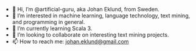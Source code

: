 - 👋 Hi, I’m @artificial-guru, aka Johan Eklund, from Sweden.
- 👀 I’m interested in machine learning, language technology, text mining, and programming in general.
- 🌱 I’m currently learning Scala 3.
- 💞️ I’m looking to collaborate on interesting text mining projects.
- 📫 How to reach me: johan.eklund@gmail.com

<!---
artificial-guru/artificial-guru is a ✨ special ✨ repository because its `README.md` (this file) appears on your GitHub profile.
You can click the Preview link to take a look at your changes.
--->
